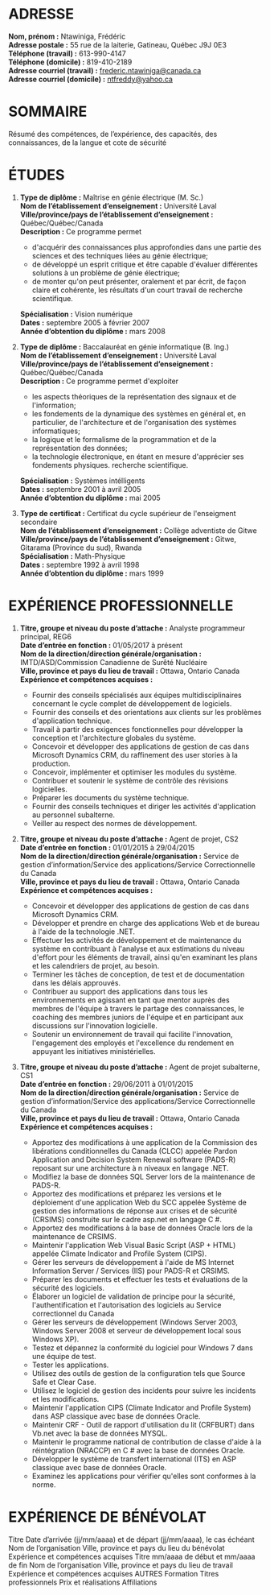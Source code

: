 # ADRESSE
**Nom, prénom :** Ntawiniga, Frédéric  
**Adresse postale :** 55 rue de la laiterie, Gatineau, Québec J9J 0E3  
**Téléphone (travail) :** 613-990-4147  
**Téléphone (domicile) :** 819-410-2189  
**Adresse courriel (travail) :** frederic.ntawiniga@canada.ca  
**Adresse courriel (domicile) :** ntfreddy@yahoo.ca  

# SOMMAIRE
Résumé des compétences, de l’expérience, des capacités, des connaissances, de la langue et cote  de sécurité

# ÉTUDES
1. **Type de diplôme :** Maîtrise en génie électrique (M. Sc.)  
   **Nom de l’établissement d’enseignement :** Université Laval  
   **Ville/province/pays de l’établissement d’enseignement :** Québec/Québec/Canada  
   **Description :** Ce programme permet 
   * d'acquérir des connaissances plus approfondies dans une partie des sciences et des techniques liées au génie électrique;
   * de développé un esprit critique et être capable d'évaluer différentes solutions à un problème de génie électrique;
   * de monter qu'on peut présenter, oralement et par écrit, de façon claire et cohérente, les résultats d'un court travail de recherche scientifique.  

   **Spécialisation :** Vision numérique  
   **Dates :** septembre 2005 à février 2007  
   **Année d’obtention du diplôme :** mars 2008  

2. **Type de diplôme :** Baccalauréat en génie informatique (B. Ing.)   
   **Nom de l’établissement d’enseignement :** Université Laval  
   **Ville/province/pays de l’établissement d’enseignement :** Québec/Québec/Canada  
   **Description :** Ce programme permet d'exploiter
   *	les aspects théoriques de la représentation des signaux et de l'information;
   *	les fondements de la dynamique des systèmes en général et, en particulier, de l'architecture et de l'organisation des systèmes informatiques;
   *	la logique et le formalisme de la programmation et de la représentation des données;
   *	la technologie électronique, en étant en mesure d'apprécier ses fondements physiques.
    recherche scientifique.  

   **Spécialisation :** Systèmes intélligents  
   **Dates :** septembre 2001 à avril 2005  
   **Année d’obtention du diplôme :** mai 2005 

3. **Type de certificat :** Certificat du cycle supérieur de l'enseigment secondaire  
   **Nom de l’établissement d’enseignement :** Collège adventiste de Gitwe 
   **Ville/province/pays de l’établissement d’enseignement :** Gitwe, Gitarama (Province du sud), Rwanda  
   **Spécialisation :** Math-Physique  
   **Dates :** septembre 1992 à avril 1998  
   **Année d’obtention du diplôme :** mars 1999 

# EXPÉRIENCE PROFESSIONNELLE
1. **Titre, groupe et niveau du poste d’attache :** Analyste programmeur principal, REG6  
   **Date d’entrée en fonction :** 01/05/2017 à présent  
   **Nom de la direction/direction générale/organisation :** IMTD/ASD/Commission Canadienne de Surêté Nucléaire  
   **Ville, province et pays du lieu de travail :** Ottawa, Ontario Canada  
   **Expérience et compétences acquises :** 
   * Fournir des conseils spécialisés aux équipes multidisciplinaires concernant le cycle complet de développement de logiciels.
   * Fournir des conseils et des orientations aux clients sur les problèmes d'application technique.
   * Travail à partir des exigences fonctionnelles pour développer la conception et l'architecture globales du système.
   * Concevoir et développer des applications de gestion de cas dans Microsoft Dynamics CRM, du raffinement des user stories à la production.
   * Concevoir, implémenter et optimiser les modules du système.
   * Contribuer et soutenir le système de contrôle des révisions logicielles.
   * Préparer les documents du système technique.
   * Fournir des conseils techniques et diriger les activités d'application au personnel subalterne.
   * Veiller au respect des normes de développement.
   
2. **Titre, groupe et niveau du poste d’attache :** Agent de projet, CS2  
   **Date d’entrée en fonction :** 01/01/2015 à 29/04/2015  
   **Nom de la direction/direction générale/organisation :** Service de gestion d’information/Service des applications/Service Correctionnelle du Canada  
   **Ville, province et pays du lieu de travail :** Ottawa, Ontario Canada  
   **Expérience et compétences acquises :** 
   * Concevoir et développer des applications de gestion de cas dans Microsoft Dynamics CRM.
   * Développer et prendre en charge des applications Web et de bureau à l'aide de la technologie .NET.
   * Effectuer les activités de développement et de maintenance du système en contribuant à l'analyse et aux estimations du niveau d'effort pour les éléments de travail, ainsi qu'en examinant les plans et les calendriers de projet, au besoin.
   * Terminer les tâches de conception, de test et de documentation dans les délais approuvés.
   * Contribuer au support des applications dans tous les environnements en agissant en tant que mentor auprès des membres de l'équipe à travers le partage des connaissances, le coaching des membres juniors de l'équipe et en participant aux discussions sur l'innovation logicielle.
   * Soutenir un environnement de travail qui facilite l'innovation, l'engagement des employés et l'excellence du rendement en appuyant les initiatives ministérielles.

3. **Titre, groupe et niveau du poste d’attache :** Agent de projet subalterne, CS1  
   **Date d’entrée en fonction :** 29/06/2011 à 01/01/2015  
   **Nom de la direction/direction générale/organisation :** Service de gestion d’information/Service des applications/Service Correctionnelle du Canada  
   **Ville, province et pays du lieu de travail :** Ottawa, Ontario Canada  
   **Expérience et compétences acquises :** 
   * Apportez des modifications à une application de la Commission des libérations conditionnelles du Canada (CLCC) appelée Pardon Application and Decision System Renewal software (PADS-R) reposant sur une architecture à n niveaux en langage .NET.
   * Modifiez la base de données SQL Server lors de la maintenance de PADS-R.
   * Apportez des modifications et préparez les versions et le déploiement d'une application Web du SCC appelée Système de gestion des informations de réponse aux crises et de sécurité (CRSIMS) construite sur le cadre asp.net en langage C #.
   * Apportez des modifications à la base de données Oracle lors de la maintenance de CRSIMS.
   * Maintenir l'application Web Visual Basic Script (ASP + HTML) appelée Climate Indicator and Profile System (CIPS).
   * Gérer les serveurs de développement à l'aide de MS Internet Information Server / Services (IIS) pour PADS-R et CRSIMS.
   * Préparer les documents et effectuer les tests et évaluations de la sécurité des logiciels.
   * Élaborer un logiciel de validation de principe pour la sécurité, l'authentification et l'autorisation des logiciels au Service correctionnel du Canada
   * Gérer les serveurs de développement (Windows Server 2003, Windows Server 2008 et serveur de développement local sous Windows XP).
   * Testez et dépannez la conformité du logiciel pour Windows 7 dans une équipe de test.
   * Tester les applications.
   * Utilisez des outils de gestion de la configuration tels que Source Safe et Clear Case.
   * Utilisez le logiciel de gestion des incidents pour suivre les incidents et les modifications.
   * Maintenir l'application CIPS (Climate Indicator and Profile System) dans ASP classique avec base de données Oracle.
   * Maintenir CRF - Outil de rapport d'utilisation du lit (CRFBURT) dans Vb.net avec la base de données MYSQL.
   * Maintenir le programme national de contribution de classe d'aide à la réintégration (NRACCP) en C # avec la base de données Oracle.
   * Développer le système de transfert international (ITS) en ASP classique avec base de données Oracle.
   * Examinez les applications pour vérifier qu'elles sont conformes à la norme.


# EXPÉRIENCE DE BÉNÉVOLAT
Titre
 Date d’arrivée (jj/mm/aaaa) et de départ (jj/mm/aaaa), le cas échéant
Nom de l’organisation
Ville, province et pays du lieu du bénévolat
Expérience et compétences acquises
Titre
mm/aaaa de début et mm/aaaa de fin
Nom de l’organisation
Ville, province et pays du lieu de travail
Expérience et compétences acquises
AUTRES
Formation
Titres professionnels
Prix et réalisations
Affiliations

